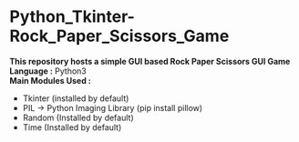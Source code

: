 # Python_Tkinter-Rock_Paper_Scissors_Game
**This repository hosts a simple GUI based Rock Paper Scissors GUI Game** <br>
**Language :** Python3 <br>
**Main Modules Used :**
<ul type="square">
  <li>Tkinter (installed by default)</li>
  <li>PIL -> Python Imaging Library (pip install pillow)</li>
  <li>Random (Installed by default)</li>
  <li>Time (Installed by default)</li>
</ul>

